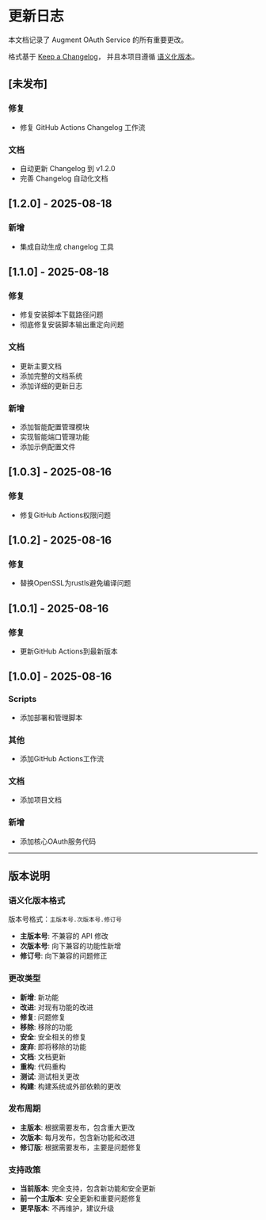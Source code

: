 # 更新日志

本文档记录了 Augment OAuth Service 的所有重要更改。

格式基于 [Keep a Changelog](https://keepachangelog.com/zh-CN/1.0.0/)，
并且本项目遵循 [语义化版本](https://semver.org/lang/zh-CN/)。

## [未发布]

### 修复

- 修复 GitHub Actions Changelog 工作流

### 文档

- 自动更新 Changelog 到 v1.2.0
- 完善 Changelog 自动化文档

## [1.2.0] - 2025-08-18

### 新增

- 集成自动生成 changelog 工具

## [1.1.0] - 2025-08-18

### 修复

- 修复安装脚本下载路径问题
- 彻底修复安装脚本输出重定向问题

### 文档

- 更新主要文档
- 添加完整的文档系统
- 添加详细的更新日志

### 新增

- 添加智能配置管理模块
- 实现智能端口管理功能
- 添加示例配置文件

## [1.0.3] - 2025-08-16

### 修复

- 修复GitHub Actions权限问题

## [1.0.2] - 2025-08-16

### 修复

- 替换OpenSSL为rustls避免编译问题

## [1.0.1] - 2025-08-16

### 修复

- 更新GitHub Actions到最新版本

## [1.0.0] - 2025-08-16

### Scripts

- 添加部署和管理脚本

### 其他

- 添加GitHub Actions工作流

### 文档

- 添加项目文档

### 新增

- 添加核心OAuth服务代码

---

## 版本说明

### 语义化版本格式

版本号格式：`主版本号.次版本号.修订号`

- **主版本号**: 不兼容的 API 修改
- **次版本号**: 向下兼容的功能性新增
- **修订号**: 向下兼容的问题修正

### 更改类型

- **新增**: 新功能
- **改进**: 对现有功能的改进
- **修复**: 问题修复
- **移除**: 移除的功能
- **安全**: 安全相关的修复
- **废弃**: 即将移除的功能
- **文档**: 文档更新
- **重构**: 代码重构
- **测试**: 测试相关更改
- **构建**: 构建系统或外部依赖的更改

### 发布周期

- **主版本**: 根据需要发布，包含重大更改
- **次版本**: 每月发布，包含新功能和改进
- **修订版**: 根据需要发布，主要是问题修复

### 支持政策

- **当前版本**: 完全支持，包含新功能和安全更新
- **前一个主版本**: 安全更新和重要问题修复
- **更早版本**: 不再维护，建议升级

